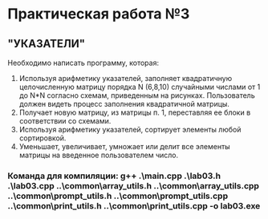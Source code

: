 # Практическая работа №3 
## "УКАЗАТЕЛИ"
Необходимо написать программу, которая:
1. Используя арифметику указателей, заполняет квадратичную целочисленную матрицу порядка N (6,8,10) случайными числами от 1 до  N*N согласно схемам, приведенным на рисунках. Пользователь должен видеть процесс заполнения квадратичной матрицы.
2. Получает новую матрицу, из матрицы п. 1, переставляя ее блоки в соответствии со схемами.
3. Используя арифметику указателей, сортирует элементы любой сортировкой.
4. Уменьшает, увеличивает, умножает или делит все элементы матрицы на введенное пользователем число.

### Команда для компиляции: g++ .\main.cpp .\lab03.h .\lab03.cpp ..\common\array_utils.h ..\common\array_utils.cpp ..\common\prompt_utils.h ..\common\prompt_utils.cpp ..\common\print_utils.h ..\common\print_utils.cpp -o lab03.exe
